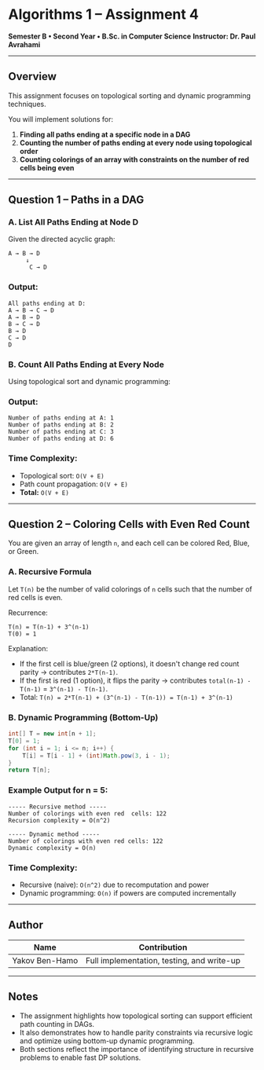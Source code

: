 # Algorithms 1 – Assignment 4

**Semester B • Second Year • B.Sc. in Computer Science**
**Instructor: Dr. Paul Avrahami**

---

## Overview

This assignment focuses on topological sorting and dynamic programming techniques.

You will implement solutions for:

1. **Finding all paths ending at a specific node in a DAG**
2. **Counting the number of paths ending at every node using topological order**
3. **Counting colorings of an array with constraints on the number of red cells being even**

---

## Question 1 – Paths in a DAG

### A. List All Paths Ending at Node D

Given the directed acyclic graph:

```
A → B → D
     ↓
      C → D
```

### Output:

```
All paths ending at D:
A → B → C → D
A → B → D
B → C → D
B → D
C → D
D
```

### B. Count All Paths Ending at Every Node

Using topological sort and dynamic programming:

### Output:

```
Number of paths ending at A: 1
Number of paths ending at B: 2
Number of paths ending at C: 3
Number of paths ending at D: 6
```

### Time Complexity:

* Topological sort: `O(V + E)`
* Path count propagation: `O(V + E)`
* **Total:** `O(V + E)`

---

## Question 2 – Coloring Cells with Even Red Count

You are given an array of length `n`, and each cell can be colored Red, Blue, or Green.

### A. Recursive Formula

Let `T(n)` be the number of valid colorings of `n` cells such that the number of red cells is even.

Recurrence:

```
T(n) = T(n-1) + 3^(n-1)
T(0) = 1
```

Explanation:

* If the first cell is blue/green (2 options), it doesn't change red count parity → contributes `2*T(n-1)`.
* If the first is red (1 option), it flips the parity → contributes `total(n-1) - T(n-1)` = `3^(n-1) - T(n-1)`.
* Total: `T(n) = 2*T(n-1) + (3^(n-1) - T(n-1)) = T(n-1) + 3^(n-1)`

### B. Dynamic Programming (Bottom-Up)

```java
int[] T = new int[n + 1];
T[0] = 1;
for (int i = 1; i <= n; i++) {
    T[i] = T[i - 1] + (int)Math.pow(3, i - 1);
}
return T[n];
```

### Example Output for n = 5:

```
----- Recursive method -----
Number of colorings with even red  cells: 122
Recursion complexity = O(n^2)

----- Dynamic method -----
Number of colorings with even red cells: 122
Dynamic complexity = O(n)
```

### Time Complexity:

* Recursive (naive): `O(n^2)` due to recomputation and power
* Dynamic programming: `O(n)` if powers are computed incrementally

---

## Author

| Name           | Contribution                               |
| -------------- | ------------------------------------------ |
| Yakov Ben-Hamo | Full implementation, testing, and write-up |

---

## Notes

* The assignment highlights how topological sorting can support efficient path counting in DAGs.
* It also demonstrates how to handle parity constraints via recursive logic and optimize using bottom-up dynamic programming.
* Both sections reflect the importance of identifying structure in recursive problems to enable fast DP solutions.
